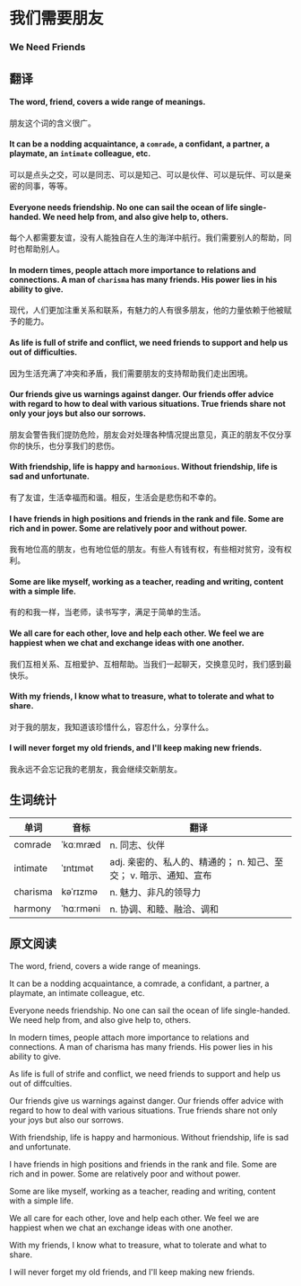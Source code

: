 # 我们需要朋友

### We Need Friends

## 翻译

#### The word, friend, covers a wide range of meanings.
朋友这个词的含义很广。
#### It can be a nodding acquaintance, a `comrade`, a confidant, a partner, a playmate, an `intimate` colleague, etc.
可以是点头之交，可以是同志、可以是知己、可以是伙伴、可以是玩伴、可以是亲密的同事，等等。
#### Everyone needs friendship. No one can sail the ocean of life single-handed. We need help from, and also give help to, others.
每个人都需要友谊，没有人能独自在人生的海洋中航行。我们需要别人的帮助，同时也帮助别人。
#### In modern times, people attach more importance to relations and connections. A man of `charisma` has many friends. His power lies in his ability to give.
现代，人们更加注重关系和联系，有魅力的人有很多朋友，他的力量依赖于他被赋予的能力。
#### As life is full of strife and conflict, we need friends to support and help us out of difficulties.
因为生活充满了冲突和矛盾，我们需要朋友的支持帮助我们走出困境。
#### Our friends give us warnings against danger. Our friends offer advice with regard to how to deal with various situations. True friends share not only your joys but also our sorrows.
朋友会警告我们提防危险，朋友会对处理各种情况提出意见，真正的朋友不仅分享你的快乐，也分享我们的悲伤。
#### With friendship, life is happy and `harmonious`. Without friendship, life is sad and unfortunate.
有了友谊，生活幸福而和谐。相反，生活会是悲伤和不幸的。
#### I have friends in high positions and friends in the rank and file. Some are rich and in power. Some are relatively poor and without power.
我有地位高的朋友，也有地位低的朋友。有些人有钱有权，有些相对贫穷，没有权利。
#### Some are like myself, working as a teacher, reading and writing, content with a simple life.
有的和我一样，当老师，读书写字，满足于简单的生活。
#### We all care for each other, love and help each other. We feel we are happiest when we chat and exchange ideas with one another.
我们互相关系、互相爱护、互相帮助。当我们一起聊天，交换意见时，我们感到最快乐。
#### With my friends, I know what to treasure, what to tolerate and what to share.
对于我的朋友，我知道该珍惜什么，容忍什么，分享什么。
#### I will never forget my old friends, and I'll keep making new friends.
我永远不会忘记我的老朋友，我会继续交新朋友。

## 生词统计
| 单词 | 音标 | 翻译 |
|-|-|-|
| comrade | ˈkɑːmræd | n. 同志、伙伴 |
| intimate | ˈɪntɪmət | adj. 亲密的、私人的、精通的； n. 知己、至交； v. 暗示、通知、宣布 |
| charisma | kəˈrɪzmə | n. 魅力、非凡的领导力 |
| harmony | ˈhɑːrməni | n. 协调、和睦、融洽、调和 |

## 原文阅读

The word, friend, covers a wide range of meanings.

It can be a nodding acquaintance, a comrade, a confidant, a partner, a playmate, an intimate colleague, etc.

Everyone needs friendship. No one can sail the ocean of life single-handed. We need help from, and also give help to, others.

In modern times, people attach more importance to relations and connections. A man of charisma has many friends. His power lies in his ability to give.

As life is full of strife and conflict, we need friends to support and help us out of diffculties.

Our friends give us warnings against danger. Our friends offer advice with regard to how to deal with various situations. True friends share not only your joys but also our sorrows.

With friendship, life is happy and harmonious. Without friendship, life is sad and unfortunate.

I have friends in high positions and friends in the rank and file. Some are rich and in power. Some are relatively poor and without power.

Some are like myself, working as a teacher, reading and writing, content with a simple life.

We all care for each other, love and help each other. We feel we are happiest when we chat an exchange ideas with one another.

With my friends, I know what to treasure, what to tolerate and what to share.

I will never forget my old friends, and I'll keep making new friends.

<!-- <src-rtyAudio :src="'https://rtyxmd.gitee.io/rtyresources2020/March/We%20Need%20Friends.mp3'"></src-rtyAudio> -->